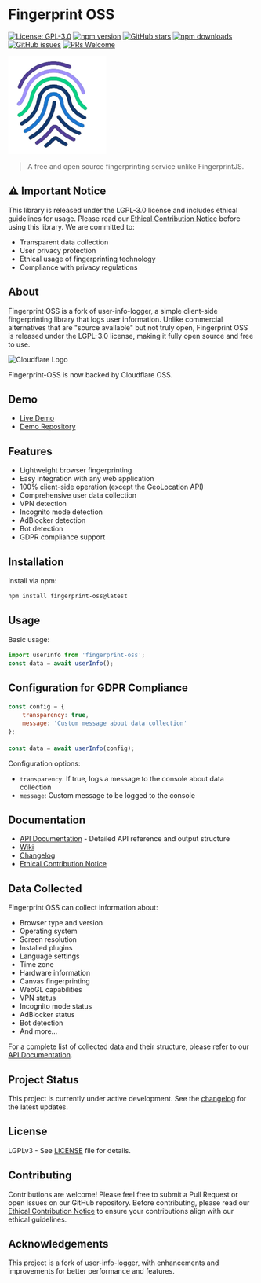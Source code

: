 # Fingerprint OSS

[![License: GPL-3.0](https://img.shields.io/badge/License-GPL--3.0-blue.svg)](https://opensource.org/licenses/GPL-3.0)
[![npm version](https://img.shields.io/npm/v/fingerprint-oss.svg)](https://www.npmjs.com/package/fingerprint-oss)
[![GitHub stars](https://img.shields.io/github/stars/IntegerAlex/fingerprint-oss.svg)](https://github.com/IntegerAlex/fingerprint-oss/stargazers)
[![npm downloads](https://img.shields.io/npm/dy/fingerprint-oss.svg)](https://www.npmjs.com/package/fingerprint-oss)
[![GitHub issues](https://img.shields.io/github/issues/IntegerAlex/fingerprint-oss.svg)](https://github.com/IntegerAlex/fingerprint-oss/issues)
[![PRs Welcome](https://img.shields.io/badge/PRs-welcome-brightgreen.svg)](https://github.com/IntegerAlex/fingerprint-oss/pulls)

<img src="/logo.png" alt="logo" width="200" height="200" />

> A free and open source fingerprinting service unlike FingerprintJS.

## ⚠️ Important Notice

This library is released under the LGPL-3.0 license and includes ethical guidelines for usage. Please read our [Ethical Contribution Notice](./NOTICE.md) before using this library. We are committed to:

- Transparent data collection
- User privacy protection
- Ethical usage of fingerprinting technology
- Compliance with privacy regulations

## About

Fingerprint OSS is a fork of user-info-logger, a simple client-side fingerprinting library that logs user information. Unlike commercial alternatives that are "source available" but not truly open, Fingerprint OSS is released under the LGPL-3.0 license, making it fully open source and free to use.

<img src="https://cf-assets.www.cloudflare.com/slt3lc6tev37/fdh7MDcUlyADCr49kuUs2/5f780ced9677a05d52b05605be88bc6f/cf-logo-v-rgb.png" 
     alt="Cloudflare Logo"
     width="200"
     height="100">
<p>Fingerprint-OSS is now backed by Cloudflare OSS.</p>

## Demo

- [Live Demo](https://fingerprint-oss-demo.vercel.app/)
- [Demo Repository](https://github.com/IntegerAlex/fingerprint-oss-demo)

## Features

- Lightweight browser fingerprinting
- Easy integration with any web application
- 100% client-side operation (except the GeoLocation API)
- Comprehensive user data collection
- VPN detection
- Incognito mode detection
- AdBlocker detection
- Bot detection
- GDPR compliance support

## Installation

Install via npm:

```bash
npm install fingerprint-oss@latest
```

## Usage

Basic usage:

```javascript
import userInfo from 'fingerprint-oss';
const data = await userInfo();
```

## Configuration for GDPR Compliance

```javascript
const config = {
    transparency: true,
    message: 'Custom message about data collection'
};

const data = await userInfo(config);
```

Configuration options:
- `transparency`: If true, logs a message to the console about data collection
- `message`: Custom message to be logged to the console

## Documentation

- [API Documentation](./API.md) - Detailed API reference and output structure
- [Wiki](https://deepwiki.com/IntegerAlex/fingerprint-oss)
- [Changelog](./CHANGELOG.md)
- [Ethical Contribution Notice](./NOTICE.md)

## Data Collected

Fingerprint OSS can collect information about:

- Browser type and version
- Operating system
- Screen resolution
- Installed plugins
- Language settings
- Time zone
- Hardware information
- Canvas fingerprinting
- WebGL capabilities
- VPN status
- Incognito mode status
- AdBlocker status
- Bot detection
- And more...

For a complete list of collected data and their structure, please refer to our [API Documentation](./API.md).

## Project Status

This project is currently under active development. See the [changelog](./CHANGELOG.md) for the latest updates.

## License

LGPLv3 - See [LICENSE](./LICENSE.md) file for details.

## Contributing

Contributions are welcome! Please feel free to submit a Pull Request or open issues on our GitHub repository. Before contributing, please read our [Ethical Contribution Notice](./NOTICE.md) to ensure your contributions align with our ethical guidelines.

## Acknowledgements

This project is a fork of user-info-logger, with enhancements and improvements for better performance and features.
